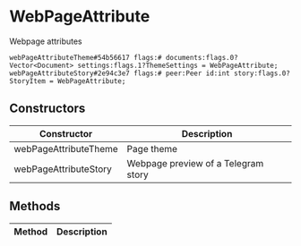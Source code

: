 # WebPageAttribute
Webpage attributes

```
webPageAttributeTheme#54b56617 flags:# documents:flags.0?Vector<Document> settings:flags.1?ThemeSettings = WebPageAttribute;
webPageAttributeStory#2e94c3e7 flags:# peer:Peer id:int story:flags.0?StoryItem = WebPageAttribute;
```

## Constructors
| Constructor | Description |
| ---- | ----------- |
| webPageAttributeTheme | Page theme |
| webPageAttributeStory | Webpage preview of a Telegram story |


## Methods
| Method | Description |
| ---- | ----------- |


